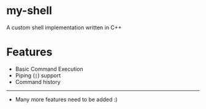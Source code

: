# my-shell
A custom shell implementation written in C++

# Features

- Basic Command Execution
- Piping (`|`) support
- Command history
----

- Many more features need to be added :) 


